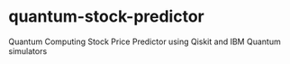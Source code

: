 # quantum-stock-predictor
Quantum Computing Stock Price Predictor using Qiskit and IBM Quantum simulators
